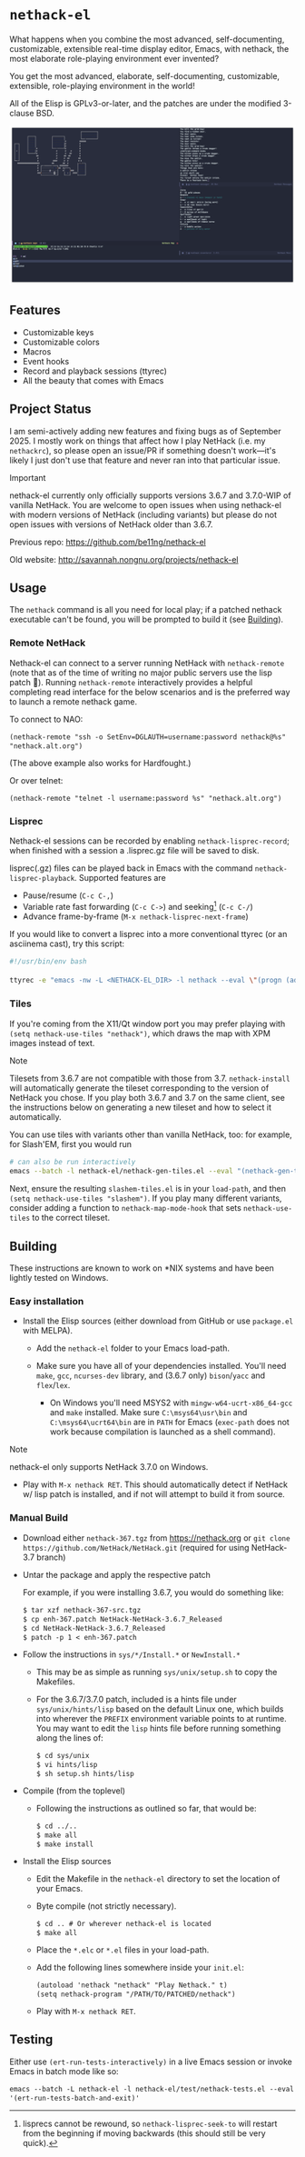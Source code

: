 # `nethack-el`

What happens when you combine the most advanced, self-documenting, customizable,
extensible real-time display editor, Emacs, with nethack, the most elaborate
role-playing environment ever invented?

You get the most advanced, elaborate, self-documenting, customizable,
extensible, role-playing environment in the world!

All of the Elisp is GPLv3-or-later, and the patches are under the modified 3-clause BSD.

![](./images/screenshot.png)

## Features

* Customizable keys
* Customizable colors
* Macros
* Event hooks
* Record and playback sessions (ttyrec)
* All the beauty that comes with Emacs

## Project Status
I am semi-actively adding new features and fixing bugs as of September 2025.
I mostly work on things that affect how I play NetHack (i.e. my `nethackrc`), so please open an issue/PR if something doesn't work—it's likely I just don't use that feature and never ran into that particular issue.

> [!IMPORTANT]
> nethack-el currently only officially supports versions 3.6.7 and 3.7.0-WIP of vanilla NetHack.
> You are welcome to open issues when using nethack-el with modern versions of NetHack (including variants) but please do not open issues with versions of NetHack older than 3.6.7.


Previous repo: <https://github.com/be11ng/nethack-el>

Old website: <http://savannah.nongnu.org/projects/nethack-el>

## Usage
The `nethack` command is all you need for local play; if a patched nethack executable can't be found, you will be prompted to build it (see [Building](Building)).

### Remote NetHack
Nethack-el can connect to a server running NetHack with `nethack-remote` (note that as of the time of writing no major public servers use the lisp patch 🥲).
Running `nethack-remote` interactively provides a helpful completing read interface for the below scenarios and is the preferred way to launch a remote nethack game.

To connect to NAO:
```elisp
(nethack-remote "ssh -o SetEnv=DGLAUTH=username:password nethack@%s" "nethack.alt.org")
```
(The above example also works for Hardfought.)

Or over telnet:
```elisp
(nethack-remote "telnet -l username:password %s" "nethack.alt.org")
```

### Lisprec
Nethack-el sessions can be recorded by enabling `nethack-lisprec-record`; when finished with a session a .lisprec.gz file will be saved to disk.

lisprec(.gz) files can be played back in Emacs with the command `nethack-lisprec-playback`.
Supported features are
- Pause/resume (`C-c C-,`)
- Variable rate fast forwarding (`C-c C->`) and seeking[^1] (`C-c C-/`)
- Advance frame-by-frame (`M-x nethack-lisprec-next-frame`)


If you would like to convert a lisprec into a more conventional ttyrec (or an asciinema cast), try this script:
```bash
#!/usr/bin/env bash

ttyrec -e "emacs -nw -L <NETHACK-EL_DIR> -l nethack --eval \"(progn (add-hook 'nethack-lisprec-playback-finished-hook #'kill-emacs) (nethack-lisprec-playback \\\"$1\\\"))\"" "$(basename ${1%%.lisprec*}).ttyrec"
```


[^1]: lisprecs cannot be rewound, so `nethack-lisprec-seek-to` will restart from the beginning if moving backwards (this should still be very quick).

### Tiles
If you're coming from the X11/Qt window port you may prefer playing with `(setq nethack-use-tiles "nethack")`, which draws the map with XPM images instead of text.

> [!NOTE]
> Tilesets from 3.6.7 are not compatible with those from 3.7.
> `nethack-install` will automatically generate the tileset corresponding to the version of NetHack you chose.
> If you play both 3.6.7 and 3.7 on the same client, see the instructions below on generating a new tileset and how to select it automatically.

You can use tiles with variants other than vanilla NetHack, too: for example, for Slash'EM, first you would run
```bash
# can also be run interactively
emacs --batch -l nethack-el/nethack-gen-tiles.el --eval "(nethack-gen-tiles \"<slashem-src-dir>\")"
```
Next, ensure the resulting `slashem-tiles.el` is in your `load-path`, and then `(setq nethack-use-tiles "slashem")`.
If you play many different variants, consider adding a function to `nethack-map-mode-hook` that sets `nethack-use-tiles` to the correct tileset.

## Building

These instructions are known to work on \*NIX systems and have been lightly tested on Windows.

### Easy installation

* Install the Elisp sources (either download from GitHub or use `package.el` with MELPA).

  * Add the `nethack-el` folder to your Emacs load-path.

  * Make sure you have all of your dependencies installed.
    You'll need `make`, `gcc`, `ncurses-dev` library, and (3.6.7 only) `bison`/`yacc` and `flex`/`lex`.

    * On Windows you'll need MSYS2 with `mingw-w64-ucrt-x86_64-gcc` and `make` installed.
      Make sure `C:\msys64\usr\bin` and `C:\msys64\ucrt64\bin` are in `PATH` for Emacs (`exec-path` does not work because compilation is launched as a shell command).

> [!NOTE]
> nethack-el only supports NetHack 3.7.0 on Windows.

  * Play with `M-x nethack RET`. This should automatically detect if NetHack w/ lisp patch is installed, and if not will attempt to build it from source.

### Manual Build

* Download either `nethack-367.tgz` from <https://nethack.org> or `git clone https://github.com/NetHack/NetHack.git` (required for using NetHack-3.7 branch)

* Untar the package and apply the respective patch

  For example, if you were installing 3.6.7, you would do something like:

  ```
  $ tar xzf nethack-367-src.tgz
  $ cp enh-367.patch NetHack-NetHack-3.6.7_Released
  $ cd NetHack-NetHack-3.6.7_Released
  $ patch -p 1 < enh-367.patch
  ```

* Follow the instructions in `sys/*/Install.*` or `NewInstall.*`

  * This may be as simple as running `sys/unix/setup.sh` to copy the Makefiles.

  * For the 3.6.7/3.7.0 patch, included is a hints file under
    `sys/unix/hints/lisp` based on the default Linux one, which builds
    into wherever the `PREFIX` environment variable points to at runtime.  You
    may want to edit the `lisp` hints file before running something along
    the lines of:

    ```
    $ cd sys/unix
    $ vi hints/lisp
    $ sh setup.sh hints/lisp
    ```

* Compile (from the toplevel)

  * Following the instructions as outlined so far, that would be:

    ```
    $ cd ../..
    $ make all
    $ make install
    ```

* Install the Elisp sources

  * Edit the Makefile in the `nethack-el` directory to set the location of your
    Emacs.

  * Byte compile (not strictly necessary).

    ```
    $ cd .. # Or wherever nethack-el is located
    $ make all
    ```

  * Place the `*.elc` or `*.el` files in your load-path.

  * Add the following lines somewhere inside your `init.el`:

    ```elisp
    (autoload 'nethack "nethack" "Play Nethack." t)
    (setq nethack-program "/PATH/TO/PATCHED/nethack")
    ```

  * Play with `M-x nethack RET`.

## Testing
Either use `(ert-run-tests-interactively)` in a live Emacs session or invoke Emacs in batch mode like so:
```
emacs --batch -L nethack-el -l nethack-el/test/nethack-tests.el --eval '(ert-run-tests-batch-and-exit)'
```
